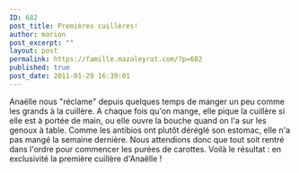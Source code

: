 ```yaml
---
ID: 682
post_title: Premières cuillères!
author: marion
post_excerpt: ""
layout: post
permalink: https://famille.mazaleyrat.com/?p=682
published: true
post_date: 2011-01-29 16:39:01
---
```

Anaëlle nous "réclame" depuis quelques temps de manger un peu comme les grands à la cuillère. A chaque fois qu'on mange, elle pique la cuillère si elle est à portée de main, ou elle ouvre la bouche quand on l'a sur les genoux à table. Comme les antibios ont plutôt déréglé son estomac, elle n'a pas mangé la semaine dernière. Nous attendions donc que tout soit rentré dans l'ordre pour commencer les purées de carottes.
Voilà le résultat : en exclusivité la première cuillère d'Anaëlle ! 

<object width="425" height="344"><param name="movie" value="http://www.youtube.com/v/ox_RhcF4kB8?hl=fr&fs=1"></param><param name="allowFullScreen" value="true"></param><param name="allowscriptaccess" value="always"></param><embed src="http://www.youtube.com/v/ox_RhcF4kB8?hl=fr&fs=1" type="application/x-shockwave-flash" allowscriptaccess="always" allowfullscreen="true" width="425" height="344"></embed></object>
